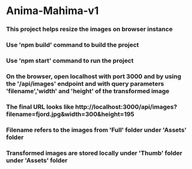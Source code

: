 # Anima-Mahima-v1
### This project helps resize the images on browser instance

### Use 'npm build' command to build the project
### Use 'npm start' command to run the project
### On the browser, open localhost with port 3000 and by using the '/api/images' endpoint and with query parameters 'filename','width' and 'height' of the transformed image
### The final URL looks like http://localhost:3000/api/images?filename=fjord.jpg&width=300&height=195
### Filename refers to the images from 'Full' folder under 'Assets' folder
### Transformed images are stored locally under 'Thumb' folder under 'Assets' folder
